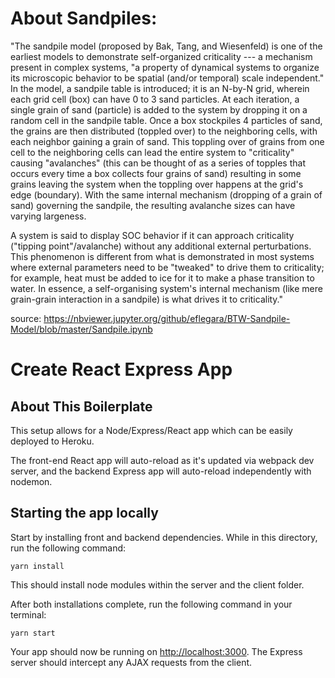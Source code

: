 # About Sandpiles:

"The sandpile model (proposed by Bak, Tang, and Wiesenfeld) is one of the earliest models to demonstrate self-organized criticality <SOC> --- a mechanism present in complex systems, "a property of dynamical systems to organize its microscopic behavior to be spatial (and/or temporal) scale independent." In the model, a sandpile table is introduced; it is an N-by-N grid, wherein each grid cell (box) can have 0 to 3 sand particles. At each iteration, a single grain of sand (particle) is added to the system by dropping it on a random cell in the sandpile table. Once a box stockpiles 4 particles of sand, the grains are then distributed (toppled over) to the neighboring cells, with each neighbor gaining a grain of sand. This toppling over of grains from one cell to the neighboring cells can lead the entire system to "criticality" causing "avalanches" (this can be thought of as a series of topples that occurs every time a box collects four grains of sand) resulting in some grains leaving the system when the toppling over happens at the grid's edge (boundary). With the same internal mechanism (dropping of a grain of sand) governing the sandpile, the resulting avalanche sizes can have varying largeness.

A system is said to display SOC behavior if it can approach criticality ("tipping point"/avalanche) without any additional external perturbations. This phenomenon is different from what is demonstrated in most systems where external parameters need to be "tweaked" to drive them to criticality; for example, heat must be added to ice for it to make a phase transition to water. In essence, a self-organising system's internal mechanism (like mere grain-grain interaction in a sandpile) is what drives it to criticality."

source: https://nbviewer.jupyter.org/github/eflegara/BTW-Sandpile-Model/blob/master/Sandpile.ipynb

# Create React Express App

## About This Boilerplate

This setup allows for a Node/Express/React app which can be easily deployed to Heroku.

The front-end React app will auto-reload as it's updated via webpack dev server, and the backend Express app will auto-reload independently with nodemon.

## Starting the app locally

Start by installing front and backend dependencies. While in this directory, run the following command:

```
yarn install
```

This should install node modules within the server and the client folder.

After both installations complete, run the following command in your terminal:

```
yarn start
```

Your app should now be running on <http://localhost:3000>. The Express server should intercept any AJAX requests from the client.
